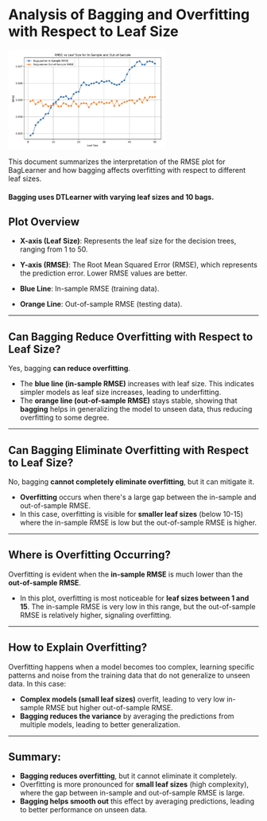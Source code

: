 # Analysis of Bagging and Overfitting with Respect to Leaf Size


<img src = "image-4.png" widht = "300" height = "200">

This document summarizes the interpretation of the RMSE plot for BagLearner and how bagging affects overfitting with respect to different leaf sizes.

#### Bagging uses DTLearner with varying leaf sizes and 10 bags.

## Plot Overview
- **X-axis (Leaf Size)**: Represents the leaf size for the decision trees, ranging from 1 to 50.
- **Y-axis (RMSE)**: The Root Mean Squared Error (RMSE), which represents the prediction error. Lower RMSE values are better.
  
- **Blue Line**: In-sample RMSE (training data).
- **Orange Line**: Out-of-sample RMSE (testing data).

---

## Can Bagging Reduce Overfitting with Respect to Leaf Size?
Yes, bagging **can reduce overfitting**.

- The **blue line (in-sample RMSE)** increases with leaf size. This indicates simpler models as leaf size increases, leading to underfitting.
- The **orange line (out-of-sample RMSE)** stays stable, showing that **bagging** helps in generalizing the model to unseen data, thus reducing overfitting to some degree.

---

## Can Bagging Eliminate Overfitting with Respect to Leaf Size?
No, bagging **cannot completely eliminate overfitting**, but it can mitigate it.

- **Overfitting** occurs when there's a large gap between the in-sample and out-of-sample RMSE.
- In this case, overfitting is visible for **smaller leaf sizes** (below 10-15) where the in-sample RMSE is low but the out-of-sample RMSE is higher.

---

## Where is Overfitting Occurring?
Overfitting is evident when the **in-sample RMSE** is much lower than the **out-of-sample RMSE**.

- In this plot, overfitting is most noticeable for **leaf sizes between 1 and 15**. The in-sample RMSE is very low in this range, but the out-of-sample RMSE is relatively higher, signaling overfitting.
  
---

## How to Explain Overfitting?
Overfitting happens when a model becomes too complex, learning specific patterns and noise from the training data that do not generalize to unseen data. In this case:
- **Complex models (small leaf sizes)** overfit, leading to very low in-sample RMSE but higher out-of-sample RMSE.
- **Bagging reduces the variance** by averaging the predictions from multiple models, leading to better generalization.

---

## Summary:
- **Bagging reduces overfitting**, but it cannot eliminate it completely.
- Overfitting is more pronounced for **small leaf sizes** (high complexity), where the gap between in-sample and out-of-sample RMSE is large.
- **Bagging helps smooth out** this effect by averaging predictions, leading to better performance on unseen data.
